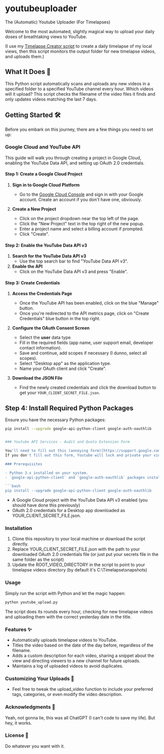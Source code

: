 # youtubeuploader
The (Automatic) Youtube Uploader (For Timelapses)

Welcome to the most automated, slightly magical way to upload your daily doses of breathtaking views to YouTube. 

(I use my [Timelapse Creator script](https://github.com/inertiacreeping/Unifi-Timelapse/) to create a daily timelapse of my local views, then this script monitors the output folder for new timelapse videos, and uploads them.)

## What It Does 🚀

This Python script automatically scans and uploads any new videos in a specified folder to a specified YouTube channel every hour. 
Which videos will it upload? This script checks the filename of the video files it finds and only updates videos matching the last 7 days.

## Getting Started 🛠

Before you embark on this journey, there are a few things you need to set up:

### Google Cloud and YouTube API

This guide will walk you through creating a project in Google Cloud, enabling the YouTube Data API, and setting up OAuth 2.0 credentials.

#### Step 1: Create a Google Cloud Project

1. **Sign in to Google Cloud Platform**
   - Go to the [Google Cloud Console](https://console.cloud.google.com/) and sign in with your Google account. Create an account if you don't have one, obviously.

2. **Create a New Project**
   - Click on the project dropdown near the top left of the page.
   - Click the "New Project" text in the top right of the new popup.
   - Enter a project name and select a billing account if prompted.
   - Click "Create".

#### Step 2: Enable the YouTube Data API v3

1. **Search for the YouTube Data API v3**
   - Use the top search bar to find "YouTube Data API v3".
2. **Enable the API**
   - Click on the YouTube Data API v3 and press "Enable".

#### Step 3: Create Credentials

1. **Access the Credentials Page**
   - Once the YouTube API has been enabled, click on the blue "Manage" button.
   - Once you're redirected to the API metrics page, click on "Create Credentials" blue button in the top right.

2. **Configure the OAuth Consent Screen**
   - Select the **user** data type 
   - Fill in the required fields (app name, user support email, developer contact information).
   - Save and continue, add scopes if necessary (I dunno, select all scopes).
   - Select "Desktop app" as the application type.
   - Name your OAuth client and click "Create".

4. **Download the JSON File**
   - Find the newly created credentials and click the download button to get your `YOUR_CLIENT_SECRET_FILE.json`.

## Step 4: Install Required Python Packages

Ensure you have the necessary Python packages:

```bash
pip install --upgrade google-api-python-client google-auth-oauthlib


### Youtube API Services - Audit and Quota Extension Form

You'll need to fill out this (annoying form)[https://support.google.com/youtube/contact/yt_api_form?hl=en] for your channel, so that the videos aren't locked to private (to combat spam). Takes 2-5 days for Youtube to approve your app.
If you don't fill out this form, Youtube will lock and private your videos, with no recourse/appeal possible.

### Prerequisites

- Python 3.x installed on your system.
- `google-api-python-client` and `google-auth-oauthlib` packages installed. You can install them via pip:

```bash
pip install --upgrade google-api-python-client google-auth-oauthlib
```

- A Google Cloud project with the YouTube Data API v3 enabled (you should have done this previously)
- OAuth 2.0 credentials for a Desktop app downloaded as YOUR_CLIENT_SECRET_FILE.json.

### Installation

1. Clone this repository to your local machine or download the script directly.
2. Replace YOUR_CLIENT_SECRET_FILE.json with the path to your downloaded OAuth 2.0 credentials file (or just put your secrets file in the same folder as the script)
3. Update the ROOT_VIDEO_DIRECTORY in the script to point to your timelapse videos directory (by default it's C:\Timelapse\snapshots)

### Usage
Simply run the script with Python and let the magic happen:

```bash
python youtube_upload.py
```

The script does its rounds every hour, checking for new timelapse videos and uploading them with the correct yesterday date in the title.

### Features ✨
- Automatically uploads timelapse videos to YouTube.
- Titles the video based on the date of the day before, regardless of the filename.
- Adds a custom description for each video, sharing a snippet about the view and directing viewers to a new channel for future uploads.
- Maintains a log of uploaded videos to avoid duplicates.

### Customizing Your Uploads 🎨
- Feel free to tweak the upload_video function to include your preferred tags, categories, or even modify the video description.

### Acknowledgments 🙏
Yeah, not gonna lie, this was all ChatGPT (I can't code to save my life). But hey, it works.

### License 📄
Do whatever you want with it.
